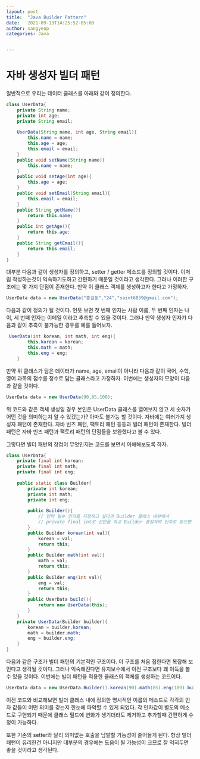 ```yaml
---
layout: post
title:  "Java Builder Pattern"
date:   2021-09-13T14:25:52-05:00
author: sangyeop
categories: Java


---
```






# 자바 생성자 빌더 패턴

일반적으로 우리는 데이터 클래스를 아래와 같이 정의한다.

```java
class UserData{
    private String name;
    private int age;
    private String email;
    
    UserData(String name, int age, String email){
        this.name = name;
        this.age = age;
        this.email = email;
    }    
    public void setName(String name){
        this.name = name;
    }    
    public void setAge(int age){
        this.age = age;
    }
    public void setEmail(String email){
        this.email = email;
    }   
    public String getName(){
      	return this.name;
    }
    public int getAge(){
        return this.age;
    }
    public String getEmail(){
        return this.email;
    }       
}
```

대부분 다음과 같이 생성자를 정의하고, setter / getter 메소드를 정의할 것이다. 이처럼 작성하는것이 익숙하기도하고 간편하기 때문일 것이라고 생각한다. 그러나 이러한 구조에는 몇 가지 단점이 존재한다. 만약 이 클래스 객체를 생성하고자 한다고 가정하자. 

```java
UserData data = new UserData("홍길동","24","saint6839@gmail.com");
```

다음과 같이 정의가 될 것이다. 언뜻 보면 첫 번째 인자는 사람 이름, 두 번째 인자는 나이, 세 번째 인자는 이메일 이라고 추측할 수 있을 것이다. 그러나 만약 생성자 인자가 다음과 같이 추측이 불가능한 경우를 예를 들어보자. 

```java
 UserData(int korean, int math, int eng){
        this.korean = korean;
        this.math = math;
        this.eng = eng;
    }    
```

만약 위 클래스가 담은 데이터가 name, age, email이 아니라 다음과 같이 국어, 수학, 영어 과목의 점수를 정수로 담는 클래스라고 가정하자. 이번에는 생성자의 모양이 다음과 같을 것이다.

```java
UserData data = new UserData(90,85,100);
```

위 코드와 같은 객체 생성일 경우 본인은 UserData 클래스를 열어보지 않고 세 숫자가 어떤 것을 의미하는지 알 수 있겠는가? 아마도 불가능 할 것이다. 자바에는 여러가지 생성자 패턴이 존재한다. 자바 빈즈 패턴, 팩토리 패턴 등등과 빌더 패턴이 존재한다. 빌더 패턴은 자바 빈즈 패턴과 팩토리 패턴의 단점들을 보완했다고 볼 수 있다.

그렇다면 빌더 패턴의 장점이 무엇인지는 코드를 보면서 이해해보도록 하자.

```java
class UserData{
	private final int korean;
	private final int math;
	private final int eng;
	
	public static class Builder{
		private int korean;
		private int math;
		private int eng;
		
		public Builder(){
			// 만약 필수 인자를 지정하고 싶다면 Builder 클래스 내부에서
			// private final int로 선언을 하고 Builder 생성자의 인자로 받으면 된다.
		}
		public Builder korean(int val){
			korean = val;
			return this;
		}
		public Builder math(int val){
			math = val;
			return this;
		}
        public Builder eng(int val){
            eng = val;
            return this;
        }
        public UserData build(){
            return new UserData(this);
        }
	}
    private UserData(Builder builder){
        korean = builder.korean;
        math = builder.math;
        eng = builder.eng;
    }
}
```

다음과 같은 구조가 빌더 패턴의 기본적인 구조이다. 이 구조를 처음 접한다면 복잡해 보인다고 생각될 것이다. 그러나 익숙해진다면 유지보수에서 이전 구조보다 꽤 이득을 볼 수 있을 것이다. 이번에는 빌더 패턴을 적용한 클래스의 객체를 생성하는 코드이다.

```java
UserData data = new UserData.Builder().korean(90).math(85).eng(100).build();
```

이전 코드와 비교해보면 빌더 클래스 내에 정의한 명시적인 이름의 메소드로 각각의 인자 값들이 어떤 의미를 갖는지 한눈에 파악할 수 있게 되었다. 각 인자값이 별도의 메소드로 구현되기 때문에 클래스 필드에 변화가 생기더라도 제거하고 추가할때 간편하게 수정이 가능하다.

또한 기존의 setter와 달리 의미없는 호출을 남발할 가능성이 줄어들게 된다. 항상 빌더 패턴이 유리한건 아니지만 대부분의 경우에는 도움이 될 가능성이 크므로 잘 익혀두면 좋을 것이라고 생각된다.

